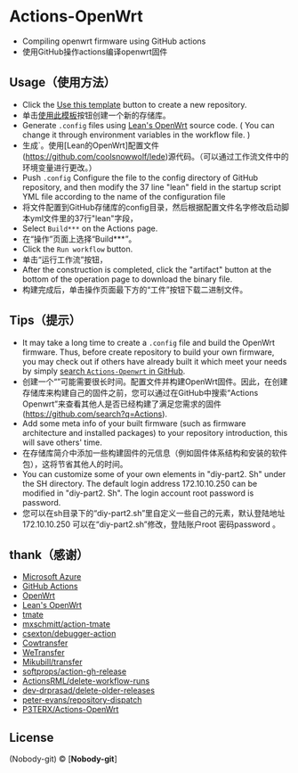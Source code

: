 # Actions-OpenWrt

- Compiling openwrt firmware using GitHub actions
- 使用GitHub操作actions编译openwrt固件

## Usage（使用方法）

- Click the [Use this template](https://github.com/Nobody-git/Actions/generate) button to create a new repository.
- 单击[使用此模板](https://github.com/Nobody-git/Actions/generate)按钮创建一个新的存储库。
- Generate `.config` files using [Lean's OpenWrt](https://github.com/coolsnowwolf/lede) source code. ( You can change it through environment variables in the workflow file. )
- 生成`。使用[Lean的OpenWrt]配置文件(https://github.com/coolsnowwolf/lede)源代码。（可以通过工作流文件中的环境变量进行更改。）
- Push `.config` Configure the file to the config directory of GitHub repository, and then modify the 37 line "lean" field in the startup script YML file according to the name of the configuration file
- 将文件配置到GitHub存储库的config目录，然后根据配置文件名字修改启动脚本yml文件里的37行"lean"字段，
- Select `Build***` on the Actions page.
- 在“操作”页面上选择“Build***”。
- Click the `Run workflow` button.
- 单击“运行工作流”按钮，
- After the construction is completed, click the "artifact" button at the bottom of the operation page to download the binary file.
- 构建完成后，单击操作页面最下方的“工件”按钮下载二进制文件。

## Tips（提示）

- It may take a long time to create a `.config` file and build the OpenWrt firmware. Thus, before create repository to build your own firmware, you may check out if others have already built it which meet your needs by simply [search `Actions-Openwrt` in GitHub](https://github.com/search?q=Actions).
- 创建一个“”可能需要很长时间。配置文件并构建OpenWrt固件。因此，在创建存储库来构建自己的固件之前，您可以通过在GitHub中搜索“Actions Openwrt”来查看其他人是否已经构建了满足您需求的固件(https://github.com/search?q=Actions).
- Add some meta info of your built firmware (such as firmware architecture and installed packages) to your repository introduction, this will save others' time.
- 在存储库简介中添加一些构建固件的元信息（例如固件体系结构和安装的软件包），这将节省其他人的时间。
- You can customize some of your own elements in "diy-part2. Sh" under the SH directory. The default login address 172.10.10.250 can be modified in "diy-part2. Sh". The login account root password is password.
- 您可以在sh目录下的“diy-part2.sh”里自定义一些自己的元素，默认登陆地址172.10.10.250 可以在“diy-part2.sh”修改，登陆账户root 密码password 。
## thank（感谢）

- [Microsoft Azure](https://azure.microsoft.com)
- [GitHub Actions](https://github.com/features/actions)
- [OpenWrt](https://github.com/openwrt/openwrt)
- [Lean's OpenWrt](https://github.com/coolsnowwolf/lede)
- [tmate](https://github.com/tmate-io/tmate)
- [mxschmitt/action-tmate](https://github.com/mxschmitt/action-tmate)
- [csexton/debugger-action](https://github.com/csexton/debugger-action)
- [Cowtransfer](https://cowtransfer.com)
- [WeTransfer](https://wetransfer.com/)
- [Mikubill/transfer](https://github.com/Mikubill/transfer)
- [softprops/action-gh-release](https://github.com/softprops/action-gh-release)
- [ActionsRML/delete-workflow-runs](https://github.com/ActionsRML/delete-workflow-runs)
- [dev-drprasad/delete-older-releases](https://github.com/dev-drprasad/delete-older-releases)
- [peter-evans/repository-dispatch](https://github.com/peter-evans/repository-dispatch)
- [P3TERX/Actions-OpenWrt](https://github.com/P3TERX/Actions-OpenWrt/generate)

## License

(Nobody-git) © [**Nobody-git**]
